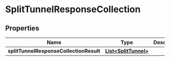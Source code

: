 # SplitTunnelResponseCollection

## Properties
Name | Type | Description | Notes
------------ | ------------- | ------------- | -------------
**splitTunnelResponseCollectionResult** | [**List&lt;SplitTunnel&gt;**](SplitTunnel.md) |  |  [optional]
